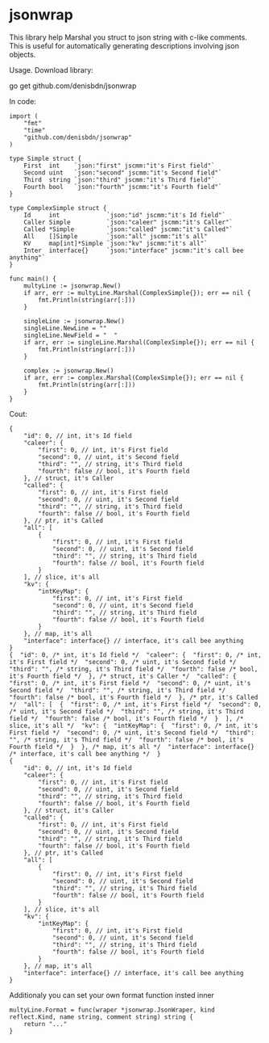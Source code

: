 # jsonwrap

This library help Marshal you struct to json string with c-like comments.
This is useful for automatically generating descriptions involving json objects.

Usage.
Download library:

go get github.com/denisbdn/jsonwrap

In code:

	import (
		"fmt"
		"time"
		"github.com/denisbdn/jsonwrap"
	)

	type Simple struct {
		First  int    `json:"first" jscmm:"it's First field"`
		Second uint   `json:"second" jscmm:"it's Second field"`
		Third  string `json:"third" jscmm:"it's Third field"`
		Fourth bool   `json:"fourth" jscmm:"it's Fourth field"`
	}

	type ComplexSimple struct {
		Id     int             `json:"id" jscmm:"it's Id field"`
		Caller Simple          `json:"caleer" jscmm:"it's Caller"`
		Called *Simple         `json:"called" jscmm:"it's Called"`
		All    []Simple        `json:"all" jscmm:"it's all"
		KV     map[int]*Simple `json:"kv" jscmm:"it's all"`
		Inter  interface{}     `json:"interface" jscmm:"it's call bee anything"`
	}

	func main() {
		multyLine := jsonwrap.New()
		if arr, err := multyLine.Marshal(ComplexSimple{}); err == nil {
			fmt.Println(string(arr[:]))
		}

		singleLine := jsonwrap.New()
		singleLine.NewLine = ""
		singleLine.NewField = "  "
		if arr, err := singleLine.Marshal(ComplexSimple{}); err == nil {
			fmt.Println(string(arr[:]))
		}

		complex := jsonwrap.New()
		if arr, err := complex.Marshal(ComplexSimple{}); err == nil {
			fmt.Println(string(arr[:]))
		}
	}

Cout:

	{
		"id": 0, // int, it's Id field 
		"caleer": {
			"first": 0, // int, it's First field 
			"second": 0, // uint, it's Second field 
			"third": "", // string, it's Third field 
			"fourth": false // bool, it's Fourth field 
		}, // struct, it's Caller 
		"called": {
			"first": 0, // int, it's First field 
			"second": 0, // uint, it's Second field 
			"third": "", // string, it's Third field 
			"fourth": false // bool, it's Fourth field 
		}, // ptr, it's Called 
		"all": [
			{
				"first": 0, // int, it's First field 
				"second": 0, // uint, it's Second field 
				"third": "", // string, it's Third field 
				"fourth": false // bool, it's Fourth field 
			}
		], // slice, it's all 
		"kv": {
			"intKeyMap": {
				"first": 0, // int, it's First field 
				"second": 0, // uint, it's Second field 
				"third": "", // string, it's Third field 
				"fourth": false // bool, it's Fourth field 
			}
		}, // map, it's all 
		"interface": interface{} // interface, it's call bee anything 
	}
	{  "id": 0, /* int, it's Id field */  "caleer": {  "first": 0, /* int, it's First field */  "second": 0, /* uint, it's Second field */  "third": "", /* string, it's Third field */  "fourth": false /* bool, it's Fourth field */  }, /* struct, it's Caller */  "called": {  "first": 0, /* int, it's First field */  "second": 0, /* uint, it's Second field */  "third": "", /* string, it's Third field */  "fourth": false /* bool, it's Fourth field */  }, /* ptr, it's Called */  "all": [  {  "first": 0, /* int, it's First field */  "second": 0, /* uint, it's Second field */  "third": "", /* string, it's Third field */  "fourth": false /* bool, it's Fourth field */  }  ], /* slice, it's all */  "kv": {  "intKeyMap": {  "first": 0, /* int, it's First field */  "second": 0, /* uint, it's Second field */  "third": "", /* string, it's Third field */  "fourth": false /* bool, it's Fourth field */  }  }, /* map, it's all */  "interface": interface{} /* interface, it's call bee anything */  }
	{
		"id": 0, // int, it's Id field 
		"caleer": {
			"first": 0, // int, it's First field 
			"second": 0, // uint, it's Second field 
			"third": "", // string, it's Third field 
			"fourth": false // bool, it's Fourth field 
		}, // struct, it's Caller 
		"called": {
			"first": 0, // int, it's First field 
			"second": 0, // uint, it's Second field 
			"third": "", // string, it's Third field 
			"fourth": false // bool, it's Fourth field 
		}, // ptr, it's Called 
		"all": [
			{
				"first": 0, // int, it's First field 
				"second": 0, // uint, it's Second field 
				"third": "", // string, it's Third field 
				"fourth": false // bool, it's Fourth field 
			}
		], // slice, it's all 
		"kv": {
			"intKeyMap": {
				"first": 0, // int, it's First field 
				"second": 0, // uint, it's Second field 
				"third": "", // string, it's Third field 
				"fourth": false // bool, it's Fourth field 
			}
		}, // map, it's all 
		"interface": interface{} // interface, it's call bee anything 
	}
	
Additionaly you can set your own format function insted inner
	
	multyLine.Format = func(wraper *jsonwrap.JsonWraper, kind reflect.Kind, name string, comment string) string {
		return "..."
	}

